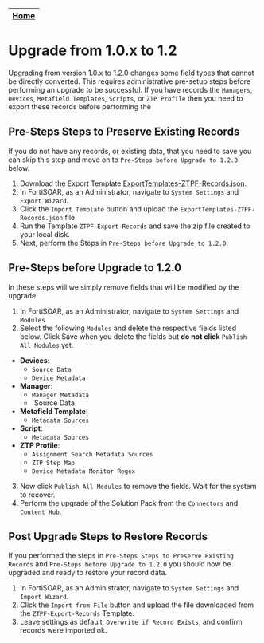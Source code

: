 | [Home](../README.md) |
|----------------------|

# Upgrade from 1.0.x to 1.2

Upgrading from version 1.0.x to 1.2.0 changes some field types that cannot be directly converted. This requires administrative pre-setup steps before performing an upgrade to be successful. If you have records the `Managers`, `Devices`, `Metafield Templates`, `Scripts`, or `ZTP Profile` then you need to export these records before performing the 

## Pre-Steps Steps to Preserve Existing Records

If you do not have any records, or existing data, that you need to save you can skip this step and move on to `Pre-Steps before Upgrade to 1.2.0` below. 

1. Download the Export Template [ExportTemplates-ZTPF-Records.json](./ExportTemplates-ZTPF-Records.json). 
2. In FortiSOAR, as an Administrator, navigate to `System Settings` and `Export Wizard`.
3. Click the `Import Template` button and upload the `ExportTemplates-ZTPF-Records.json` file. 
4. Run the Template `ZTPF-Export-Records` and save the zip file created to your local disk. 
5. Next, perform the Steps in `Pre-Steps before Upgrade to 1.2.0`. 

## Pre-Steps before Upgrade to 1.2.0

In these steps will we simply remove fields that will be modified by the upgrade. 

1. In FortiSOAR, as an Administrator, navigate to `System Settings` and `Modules`
2. Select the following `Modules` and delete the respective fields listed below. Click Save when you delete the fields but **do not click** `Publish All Modules` yet. 
  - **Devices**:
    - `Source Data`
    - `Device Metadata`
  - **Manager**:
    - `Manager Metadata`
    - `Source Data
  - **Metafield Template**:
    - `Metadata Sources`
  - **Script**:
    - `Metadata Sources`
  - **ZTP Profile**:
    - `Assignment Search Metadata Sources`
    - `ZTP Step Map`
    - `Device Metadata Monitor Regex`
3. Now click `Publish All Modules` to remove the fields. Wait for the system to recover. 
4. Perform the upgrade of the Solution Pack from the `Connectors` and `Content Hub`.

## Post Upgrade Steps to Restore Records

If you performed the steps in `Pre-Steps Steps to Preserve Existing Records` and `Pre-Steps before Upgrade to 1.2.0` you should now be upgraded and ready to restore your record data. 

1. In FortiSOAR, as an Administrator, navigate to `System Settings` and `Import Wizard`.
2. Click the `Import from File` button and upload the file downloaded from the `ZTPF-Export-Records` Template. 
3. Leave settings as default, `Overwrite if Record Exists`, and confirm records were imported ok. 